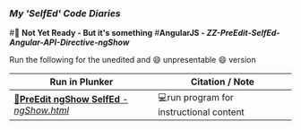 ### **_My 'SelfEd' Code Diaries_**
#:red_circle: **Not Yet Ready - But it's something**
#**AngularJS - _ZZ-PreEdit-SelfEd-Angular-API-Directive-ngShow_**

Run the following for the unedited and :smile: unpresentable :smile: version 

Run in Plunker | Citation / Note
----------------------------------------------------------------------------|--------------------------------------------------------
[:small_blue_diamond:**PreEdit ngShow SelfEd** - _ngShow.html_](https://plnkr.co/edit/iF09wDRyAOT3Gt4d4eGT?p=preview) | :computer:run program for instructional content
